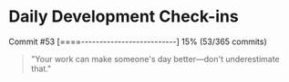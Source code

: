 # Daily Development Check-ins

Commit #53
[====--------------------------] 15% (53/365 commits)

> "Your work can make someone's day better—don't underestimate that."